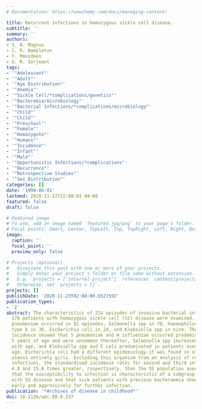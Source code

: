 ```yaml
---
# Documentation: https://wowchemy.com/docs/managing-content/

title: Recurrent infections in homozygous sickle cell disease.
subtitle: ''
summary: ''
authors:
- S. A. Magnus
- I. R. Hambleton
- F. Moosdeen
- G. R. Serjeant
tags:
- '"Adolescent"'
- '"Adult"'
- '"Age Distribution"'
- '"Anemia"'
- '"Sickle Cell/*complications/genetics"'
- '"Bacteremia/microbiology"'
- '"Bacterial Infections/*complications/microbiology"'
- '"Child"'
- '"Child"'
- '"Preschool"'
- '"Female"'
- '"Homozygote"'
- '"Humans"'
- '"Incidence"'
- '"Infant"'
- '"Male"'
- '"Opportunistic Infections/*complications"'
- '"Recurrence"'
- '"Retrospective Studies"'
- '"Sex Distribution"'
categories: []
date: '1999-06-01'
lastmod: 2020-11-22T22:08:01-04:00
featured: false
draft: false

# Featured image
# To use, add an image named `featured.jpg/png` to your page's folder.
# Focal points: Smart, Center, TopLeft, Top, TopRight, Left, Right, BottomLeft, Bottom, BottomRight.
image:
  caption: ''
  focal_point: ''
  preview_only: false

# Projects (optional).
#   Associate this post with one or more of your projects.
#   Simply enter your project's folder or file name without extension.
#   E.g. `projects = ["internal-project"]` references `content/project/deep-learning/index.md`.
#   Otherwise, set `projects = []`.
projects: []
publishDate: '2020-11-23T02:08:00.652759Z'
publication_types:
- '2'
abstract: The characteristics of 214 episodes of invasive bacterial infection among
  176 patients with homozygous sickle cell (SS) disease were examined. Streptococcus
  pneumoniae occurred in 81 episodes, Salmonella spp in 70, Haemophilus influenzae
  type b in 30, Escherichia coli in 24, and Klebsiella spp in nine. The cumulative
  incidence showed that S pneumoniae and H influenzae occurred predominantly before
  5 years of age and were uncommon thereafter, Salmonella spp increased almost linearly
  with age, and Klebsiella spp and E coli predominated in patients over 10 years of
  age. Escherichia coli had a different epidemiology-it was found in older children,
  almost entirely girls. Excluding this organism from an analysis of recurrent bacterial
  infections, the standardised incidence rates for second and third infections were
  4.8 and 15.8 times greater, respectively, than the SS population average. This implies
  that the susceptibility to infection is characteristic of a subgroup of patients
  with SS disease and that sick patients with previous bacteraemia should be investigated
  early and aggressively for further infection.
publication: '*Archives of disease in childhood*'
doi: 10.1136/adc.80.6.537
---
```

